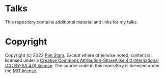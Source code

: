 # Talks

This repository contains additional material and links for my talks.

# Copyright

Copyright (c) 2022 [Piet Stam](https://www.pietstam.nl). Except where otherwise noted, content is licensed under a [Creative Commons Attribution-ShareAlike 4.0 International (CC BY-SA 4.0) license](https://creativecommons.org/licenses/by-sa/4.0/). The source code in this repository is licensed under the [MIT license](https://github.com/pjastam/blog-quarto/blob/main/LICENSE.md).

